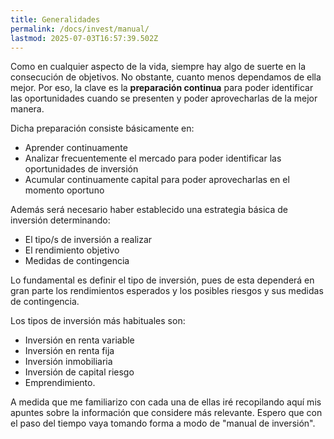 ```yaml
---
title: Generalidades
permalink: /docs/invest/manual/
lastmod: 2025-07-03T16:57:39.502Z
---
```

Como en cualquier aspecto de la vida, siempre hay algo de suerte en la consecución de objetivos. No obstante, cuanto menos dependamos de ella mejor. Por eso, la clave es la **preparación continua** para poder identificar las oportunidades cuando se presenten y poder aprovecharlas de la mejor manera.

Dicha preparación consiste básicamente en:
- Aprender continuamente
- Analizar frecuentemente el mercado para poder identificar las oportunidades de inversión
- Acumular continuamente capital para poder aprovecharlas en el momento oportuno

Además será necesario haber establecido una estrategia básica de inversión determinando:
- El tipo/s de inversión a realizar
- El rendimiento objetivo
- Medidas de contingencia

Lo fundamental es definir el tipo de inversión, pues de esta dependerá en gran parte los rendimientos esperados y los posibles riesgos y sus medidas de contingencia.

Los tipos de inversión más habituales son:
- Inversión en renta variable
- Inversión en renta fija
- Inversión inmobiliaria
- Inversión de capital riesgo
- Emprendimiento.

A medida que me familiarizo con cada una de ellas iré recopilando aquí mis apuntes sobre la información que considere más relevante. Espero que con el paso del tiempo vaya tomando forma a modo de "manual de inversión". 



